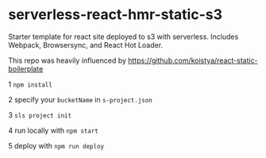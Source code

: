 # serverless-react-hmr-static-s3
Starter template for react site deployed to s3 with serverless. Includes Webpack, Browsersync, and React Hot Loader.

This repo was heavily influenced by https://github.com/koistya/react-static-boilerplate

1 `npm install`

2 specify your `bucketName` in `s-project.json`

3 `sls project init`

4 run locally with `npm start`

5 deploy with `npm run deploy`
